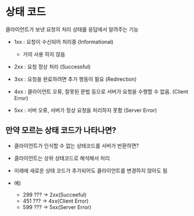 # 상태 코드

클라이언트가 보낸 요청의 처리 상태를 응답에서 알려주는 기능

- 1xx : 요청이 수신되어 처리중 (Informational)
    - 거의 사용 하지 않음
- 2xx : 요청 정상 처리 (Successful)

- 3xx : 요청을 완료하려면 추가 행동이 필요 (Redirection)

- 4xx : 클라이언트 오류, 잘못된 문법 등으로 서버가 요청을 수행할 수 없음. (Client Error)

- 5xx : 서버 오류, 서버가 정상 요청을 처리하지 못함 (Server Error)

## 만약 모르는 상태 코드가 나타나면?

- 클라이언트가 인식할 수 없는 상태코드를 서버가 반환하면?

- 클라이언트는 상위 상태코드로 해석해서 처리

- 미래에 새로운 상태 코드가 추가되어도 클라이언트를 변경하지 않아도 됨

- 예) 

    - 299 ??? -> 2xx(Succeeful)
    - 451 ??? -> 4xx(Client Error)
    - 599 ??? -> 5xx(Server Error)
